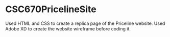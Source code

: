 # CSC670PricelineSite
Used HTML and CSS to create a replica page of the Priceline website. Used Adobe XD to create the website wireframe before coding it.
